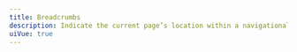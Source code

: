 ```yaml
---
title: Breadcrumbs
description: Indicate the current page’s location within a navigational hierarchy that automatically adds separators via CSS.
uiVue: true
---
```


<code-editor resource-folder="breadcrumbs" resource-name="standard" class="mb-lg"></code-editor>
<code-editor resource-folder="breadcrumbs" resource-name="multiline"></code-editor>
